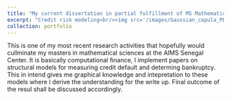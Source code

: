 ```yaml
---
title: "My current dissertation in partial fulfillment of MS Mathematical Sciences(Big Data & Finance)"
excerpt: "Credit risk modeling<br/><img src='/images/Gaussian_copula_PDF.png'>"
collection: portfolio
---
```


This is one of my most recent research activities that hopefully would cullminate my masters in mathematical sciences at the AIMS Senegal Center. It is basically computational finance, I implement papers on structural models for measuring credit default and determing bankruptcy. This in intend gives me graphical knowledge and intepretation to these models where I derive the understanding for the write up. Final outcome of the resul shall be discussed accordingly.
